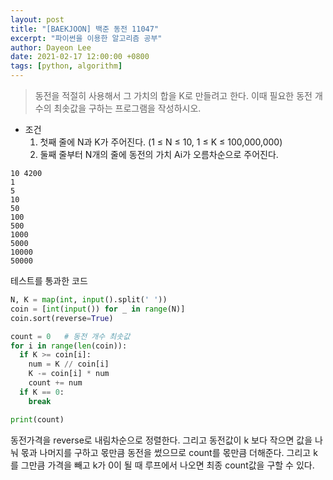 ```yaml
---
layout: post
title: "[BAEKJOON] 백준 동전 11047"
excerpt: "파이썬을 이용한 알고리즘 공부"
author: Dayeon Lee
date: 2021-02-17 12:00:00 +0800
tags: [python, algorithm]
---
```


> 동전을 적절히 사용해서 그 가치의 합을 K로 만들려고 한다. 이때 필요한 동전 개수의 최솟값을 구하는 프로그램을 작성하시오.

- 조건
  1. 첫째 줄에 N과 K가 주어진다. (1 ≤ N ≤ 10, 1 ≤ K ≤ 100,000,000)
  2. 둘째 줄부터 N개의 줄에 동전의 가치 Ai가 오름차순으로 주어진다. 

```
10 4200
1
5
10
50
100
500
1000
5000
10000
50000
```

테스트를 통과한 코드 
```Python
N, K = map(int, input().split(' '))
coin = [int(input()) for _ in range(N)]
coin.sort(reverse=True)

count = 0   # 동전 개수 최솟값
for i in range(len(coin)):
  if K >= coin[i]:
    num = K // coin[i]
    K -= coin[i] * num
    count += num
  if K == 0:
    break

print(count)
```
동전가격을 reverse로 내림차순으로 정렬한다. 그리고 동전값이 k 보다 작으면 값을 나눠 몫과 나머지를 구하고 몫만큼 동전을 썼으므로 count를 몫만큼 더해준다. 
그리고 k를 그만큼 가격을 빼고 k가 0이 될 때 루프에서 나오면 최종 count값을 구할 수 있다. 
